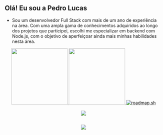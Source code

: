 ## Olá! Eu sou a Pedro Lucas 

- Sou um desenvolvedor Full Stack com mais de um ano de experiência na área. Com uma ampla gama de conhecimentos adquiridos ao longo dos projetos que participei, escolhi me especializar em backend com Node.js, com o objetivo de aperfeiçoar ainda mais minhas habilidades nesta área.

 <div align="center">
  <a href="https://github.com/pedrolucazx">
  <img height="180em" src="https://github-readme-stats.vercel.app/api?username=pedrolucazx&show_icons=true&theme=vision-friendly-dark&include_all_commits=true&count_private=true"/>
  <img height="180em" src="https://github-readme-stats.vercel.app/api/top-langs/?username=pedrolucazx&layout=compact&langs_count=7&theme=vision-friendly-dark"/>
  <a href="https://roadmap.sh"><img src="https://api.roadmap.sh/v1-badge/wide/64676e4e410780a6d9b909f8?variant=dark" alt="roadmap.sh"/></a>
</div>  
<div align="center">
 <br>
 <img src="https://skillicons.dev/icons?i=ts,nodejs,react,ruby,rails,docker,mongodb" />
</div>

 ##
 
<div align="center">
  <a href="https://www.linkedin.com/in/pedrolucazx/" target="_blank"><img src="https://img.shields.io/badge/-LinkedIn-%230077B5?style=for-the-badge&logo=linkedin&logoColor=white" target="_blank"></a>
</div>
